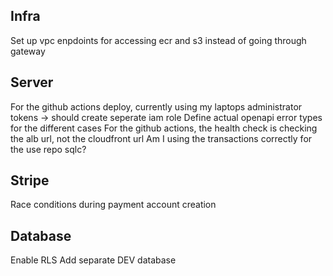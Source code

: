 ## Infra

Set up vpc enpdoints for accessing ecr and s3 instead of going through gateway

## Server

For the github actions deploy, currently using my laptops administrator tokens -> should create seperate iam role
Define actual openapi error types for the different cases
For the github actions, the health check is checking the alb url, not the cloudfront url
Am I using the transactions correctly for the use repo sqlc?

## Stripe

Race conditions during payment account creation

## Database

Enable RLS
Add separate DEV database
